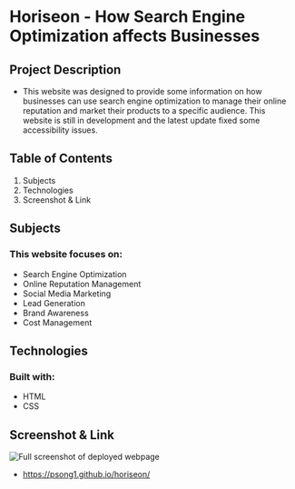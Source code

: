 # Horiseon - How Search Engine Optimization affects Businesses

## Project Description

* This website was designed to provide some information on how businesses can use search engine optimization to manage their online reputation and market their products to a specific audience. This website is still in development and the latest update fixed some accessibility issues. 

## Table of Contents

1. Subjects
2. Technologies
3. Screenshot & Link

## Subjects

### This website focuses on:

* Search Engine Optimization
* Online Reputation Management
* Social Media Marketing
* Lead Generation
* Brand Awareness
* Cost Management

## Technologies

### Built with:

* HTML
* CSS

## Screenshot & Link

![Full screenshot of deployed webpage](./Develop/assets/images/full-horiseon-screenshot.png)

* https://psong1.github.io/horiseon/